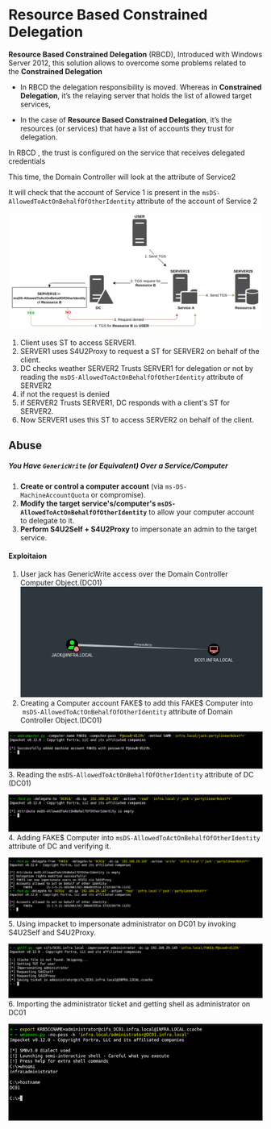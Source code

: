 
# Resource Based Constrained Delegation

**Resource Based Constrained Delegation** (RBCD), Introduced with Windows Server 2012, this solution allows to overcome some problems related to the **Constrained Delegation**

- In RBCD the delegation responsibility is moved. Whereas in **Constrained Delegation**, it’s the relaying server that holds the list of allowed target services, 

- In the case of **Resource Based Constrained Delegation**, it’s the resources (or services) that have a list of accounts they trust for delegation.

In RBCD , the trust is configured on the service that receives delegated credentials 

This time, the Domain Controller will look at the attribute of Service2

It will check that the account of Service 1 is present in the `msDS-AllowedToActOnBehalfOfOtherIdentity` attribute of the account of Service 2

![image info](../assets/Pasted%20image%2020250715135135.png)

1. Client uses ST to access SERVER1.
2. SERVER1 uses S4U2Proxy to request a ST for SERVER2 on behalf of the client.
3. DC checks weather SERVER2 Trusts SERVER1 for delegation or not by reading the `msDS-AllowedToActOnBehalfOfOtherIdentity` attribute of SERVER2
4. if not the request is denied
5. if SERVER2 Trusts SERVER1, DC responds with a client's ST for SERVER2.
6. Now SERVER1 uses this ST to access SERVER2 on behalf of the client.

## Abuse

##### **You Have `GenericWrite` (or Equivalent) Over a Service/Computer**

1. **Create or control a computer account** (via `ms-DS-MachineAccountQuota` or compromise).
2. **Modify the target service's/computer's `msDS-AllowedToActOnBehalfOfOtherIdentity`** to allow your computer account to delegate to it.
3. **Perform S4U2Self + S4U2Proxy** to impersonate an admin to the target service.


#### Exploitaion

1. User jack has GenericWrite access over the Domain Controller Computer Object.(DC01)
![image info](../assets/Pasted%20image%2020250721163827.png)
2. Creating a Computer account FAKE$ to add this FAKE$ Computer into  `msDS-AllowedToActOnBehalfOfOtherIdentity` attribute of Domain Controller Object.(DC01)

![image info](../assets/Pasted%20image%2020250721164234.png)
3. Reading the  `msDS-AllowedToActOnBehalfOfOtherIdentity` attribute of DC (DC01)

![image info](../assets/Pasted%20image%2020250721164313.png)
4. Adding FAKE$ Computer into `msDS-AllowedToActOnBehalfOfOtherIdentity` attribute of DC and verifying it.

![image info](../assets/Pasted%20image%2020250721164342.png)
5. Using impacket to impersonate administrator on DC01 by invoking S4U2Self and S4U2Proxy.

![image info](../assets/Pasted%20image%2020250721164812.png)
6. Importing the administrator ticket and getting shell as administrator on DC01

![image info](../assets/Pasted%20image%2020250721165612.png)

